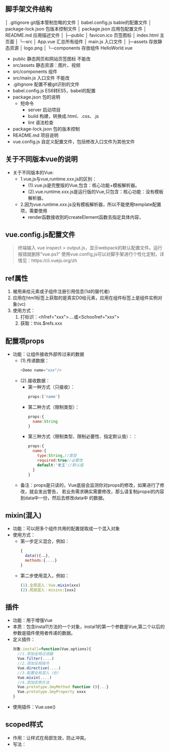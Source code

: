 ## 脚手架文件结构
│  .gitignore git版本管制忽略的文件
│  babel.config.js bable的配置文件
│  package-lock.json 包版本控制文件
│  package.json 应用包配置文件
│  README.md 应用描述文件
│
├─public
│      favicon.ico 页签图标
│      index.html 主页面
│
└─src
    │  App.vue 汇总所有组件
    │  main.js 入口文件
    │
    ├─assets 存放静态资源
    │      logo.png
    │
    └─components 存放组件
            HelloWorld.vue

- public 静态网页和网站页签图标 不能改
- src/assets 静态资源：图片、视频
- src/components 组件
- src/main.js 入口文件  不能改
- .gitignore 配置不被git识别的文件
- babel.config.js ES6转ES5，babel的配置
- package.json 包的说明
  - 短命令
    - server 启动项目
    - build 构建，转换成.html、.css、.js
    - lint 语法检查
- package-lock.json 包的版本控制
- README.md 项目说明
- vue.config.js 自定义配置文件，包括修改入口文件为其他文件

## 关于不同版本vue的说明
- 关于不同版本的Vue:
  - 1.vue,js与vue,runtime.xxx,js的区别：
    - (1).vue.js是完整版的Vue,包含：核心功能+模板解析器。
    - (2).vue.runtime.xxx.js是运行版的Vue,只包含：核心功能：没有模板解析器。
  - 2.因为vue.runtime.xxx.js没有模板解析器，所以不能使用template配置项，需要使用
    - render函数接收到的createElement函数去指定具体内容，

## vue.config.js配置文件
> 终端输入 vue inspect > output.js，显示webpack的默认配置文件。运行报错就删除“vue.ps1”
> 使用vue.config,js可以对脚手架进行个性化定制，详情见：https:/cli.vuejs.org/zh

## ref属性
  1. 被用来给元素或子组件注册引用信息(1d的替代者)
  2. 应用在htm1标签上获取的是真实D0给元素，应用在组件标签上是组件实例对象(vc)
  3. 使用方式：
     1. 打标识：<h1ref="xxx">....</h1>或<Schoo1ref="xxx"></School>
     2. 获取：this.$refs.xxx

## 配置项props
- 功能：让组件接收外部传过来的数据
  - (1).传递数据：
      ```javascript
      <Demo name="xxx"/>
      ```
  - (2).接收数据：
    - 第一种方式（只接收）：
        ```javascript
        props:['name']
        ```
    - 第二种方式（限制类型）：
        ```javascript
        props:{
          name:String
        }
        ```
    - 第三种方式（限制类型、限制必要性、指定默认值）：：
        ```javascript
        props:{
          name:{
            type:String,//类型
            required:true//必要性
            default:'老王'//默认值
          }
        }
        ```
  - 备注：props是只读的，Vue底层会监测你对props的修改，如果进行了修改，就会发出警告，
      若业务需求确实需要修改，那么请复制propsi的内容到data中一份，然后去修改data中
      的数据。

## mixin(混入)
- 功能：可以把多个组件共用的配置提取成一个混入对象
- 使用方式：
  - 第一步定义混合，例如：
    ```javascript
    {
      data(){.…},
      methods:{....}
    }
    ```
  - 第二步使用混入，例如：
    ```javascript
    (1).全局混入：Vue.mixin(xxx)
    (2).局部混入：mixins:[xxx]
    ```

## 插件
- 功能：用于增强Vue
- 本质：包含insta11方法的一个对象，instal1的第一个参数是Vue,第二个以后的参数是插件使用者传递的数据。
- 定义插件：
  ```javascript
  对象.install=function(Vue,options){
    //1.添加全局过滤器
    Vue.filter(....)
    //2.添加全局指令
    Vue.directive(....)
    //3.配置全局混入（合）
    Vue.mixin(....)
    //4.添加实例方法
    Vue.prototype.SmyMethod function (){...}
    Vue.prototype.SmyProperty xxxx
  }
  ```
- 使用插件：Vue.use()

## scoped样式
- 作用：让样式在局部生效，防止冲突。
- 写法：<style scoped>
